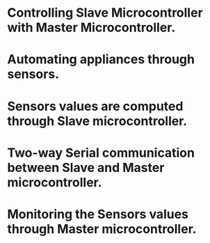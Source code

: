# Controlling Slave Microcontroller with Master Microcontroller.
# Automating appliances through sensors.
# Sensors values are computed through Slave microcontroller.
# Two-way Serial communication between Slave and Master microcontroller.
# Monitoring the Sensors values through Master microcontroller.
